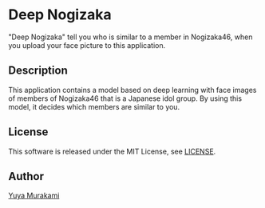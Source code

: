 Deep Nogizaka
====
"Deep Nogizaka" tell you who is similar to a member in Nogizaka46, when you upload your face picture to this application.

## Description

This application contains a model based on deep learning with face images of members of Nogizaka46 that is a Japanese idol group. By using this model, it decides which members are similar to you.

## License

This software is released under the MIT License, see [LICENSE](https://github.com/YuyaMurakami/DeepNogizaka/blob/master/LICENSE).

## Author

[Yuya Murakami](https://twitter.com/yu8muraka3)
